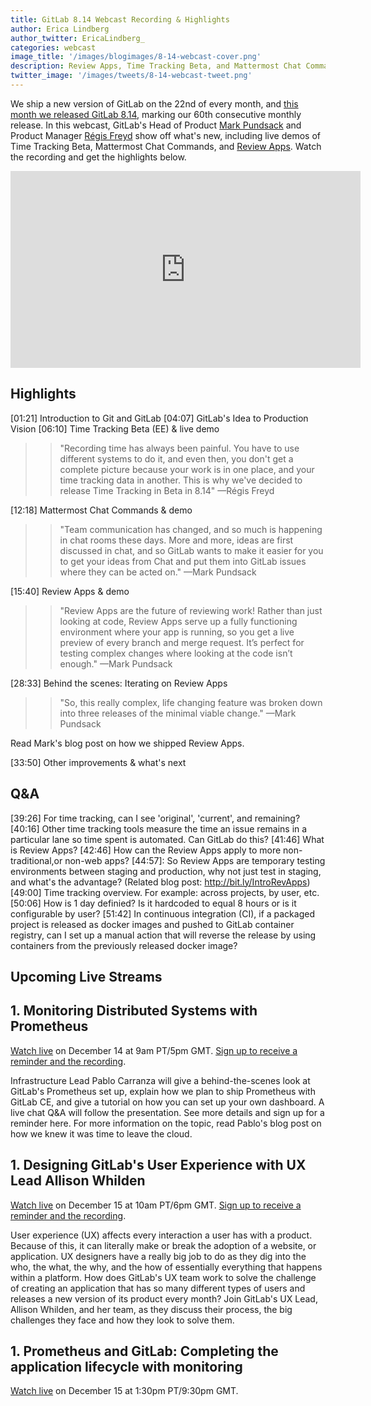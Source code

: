 ```yaml
---
title: GitLab 8.14 Webcast Recording & Highlights 
author: Erica Lindberg
author_twitter: EricaLindberg_
categories: webcast
image_title: '/images/blogimages/8-14-webcast-cover.png'
description: Review Apps, Time Tracking Beta, and Mattermost Chat Commands released!
twitter_image: '/images/tweets/8-14-webcast-tweet.png'
---
```


We ship a new version of GitLab on the 22nd of every month, and [this month we released GitLab 8.14][8-14-release-post], 
marking our 60th consecutive monthly release. In this webcast, GitLab's Head of Product [Mark Pundsack][mark-twitter]
and Product Manager [Régis Freyd][regis-twitter] show off what's new, including live demos of Time Tracking Beta, Mattermost Chat
Commands, and [Review Apps][review-apps-post]. Watch the recording and get the highlights below. 

<iframe width="560" height="315" src="https://www.youtube.com/embed/CteZol_7pxo" frameborder="0" allowfullscreen></iframe>


## Highlights 

[01:21] Introduction to Git and GitLab
[04:07] GitLab's Idea to Production Vision
[06:10] Time Tracking Beta (EE) & live demo

>> "Recording time has always been painful. You have to use different systems to do it, 
>> and even then, you don't get a complete picture because your work is in one place, 
>> and your time tracking data in another. This is why we've decided to release Time Tracking in Beta in 8.14" —Régis Freyd

[12:18] Mattermost Chat Commands & demo

>> "Team communication has changed, and so much is happening in chat rooms these days. 
>> More and more, ideas are first discussed in chat, and so GitLab wants to make it 
>> easier for you to get your ideas from Chat and put them into GitLab issues where 
>> they can be acted on." —Mark Pundsack

[15:40] Review Apps & demo

>> "Review Apps are the future of reviewing work! Rather than just looking at code, 
>> Review Apps serve up a fully functioning environment where your app is running, 
>> so you get a live preview of every branch and merge request. It’s perfect for 
>> testing complex changes where looking at the code isn’t enough." —Mark Pundsack

[28:33] Behind the scenes: Iterating on Review Apps

>> "So, this really complex, life changing feature was broken down into three releases of the minimal viable change." —Mark Pundsack

Read Mark's blog post on how we shipped Review Apps. 

[33:50] Other improvements & what's next

## Q&A 
[39:26] For time tracking, can I see 'original', 'current', and remaining?
[40:16] Other time tracking tools measure the time an issue remains in a particular lane so time spent is automated. Can GitLab do this?
[41:46] What is Review Apps? 
[42:46] How can the Review Apps apply to more non-traditional,or non-web apps?
[44:57]: So Review Apps are temporary testing environments between staging and production, why not just test in staging, and what's the advantage? (Related blog post: http://bit.ly/IntroRevApps) 
[49:00] Time tracking overview. For example: across projects, by user, etc.
[50:06] How is 1 day definied? Is it hardcoded to equal 8 hours or is it configurable by user?
[51:42] In continuous integration (CI), if a packaged project is released as docker images and pushed to GitLab container registry, can I set up a manual action that will reverse the release by using containers from the previously released docker image?

## Upcoming Live Streams 

## 1. Monitoring Distributed Systems with Prometheus

[Watch live][infra-livestream] on December 14 at 9am PT/5pm GMT. [Sign up to receive a reminder and the recording][infra-lp].

Infrastructure Lead Pablo Carranza will give a behind-the-scenes look at GitLab's Prometheus set up, explain how we plan to ship Prometheus with GitLab CE, and give a tutorial on how you can set up your own dashboard. A live chat Q&A will follow the presentation. See more details and sign up for a reminder here.
For more information on the topic, read Pablo's blog post on how we knew it was time to leave the cloud.

## 1. Designing GitLab's User Experience with UX Lead Allison Whilden

[Watch live][ux-livestream] on December 15 at 10am PT/6pm GMT. [Sign up to receive a reminder and the recording][ux-lp].

User experience (UX) affects every interaction a user has with a product. Because of this, it can literally make or break the adoption of a website, or application. UX designers have a really big job to do as they dig into the who, the what, the why, and the how of essentially everything that happens within a platform.
How does GitLab's UX team work to solve the challenge of creating an application that has so many different types of users and releases a new version of its product every month? Join GitLab's UX Lead, Allison Whilden, and her team, as they discuss their process, the big challenges they face and how they look to solve them.

## 1. Prometheus and GitLab: Completing the application lifecycle with monitoring

[Watch live][sid-livestream] on December 15 at 1:30pm PT/9:30pm GMT.


<!-- identifiers --> 
[infra-lp]: https://page.gitlab.com/20161207_PrometheusWebcast_LandingPage.html
[infra-livestream]: https://www.youtube.com/watch?v=WzAzm0C15W8
[mark-twitter]: https://twitter.com/MarkPundsack
[regis-twitter]: https://twitter.com/djaiss
[review-apps-post]: https://about.gitlab.com/2016/11/22/introducing-review-apps/
[sid-livestream]: https://www.youtube.com/watch?v=rT92jecagQo
[ux-lp]: https://page.gitlab.com/UXLiveStream_LandingPage.html
[ux-livestream]: https://www.youtube.com/watch?v=Lxy1jET5pww
[8-14-release-post]: https://about.gitlab.com/2016/11/22/gitlab-8-14-released/